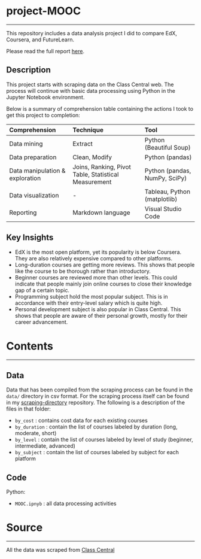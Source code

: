 # project-MOOC
***
This repository includes a data analysis project I did to compare EdX, Coursera, and FutureLearn.

Please read the full report [here](https://hnuradhyaksa.github.io/posts/2022-11-10-mooc/).

## Description

This project starts with scraping data on the Class Central web. The process will continue with basic data processing using Python in the Jupyter Notebook environment.

Below is a summary of comprehension table containing the actions I took to get this project to completion:

|Comprehension|Technique|Tool|
|:---|:---|:---|
|Data mining|Extract|Python (Beautiful Soup)|
|Data preparation|Clean, Modify|Python (pandas)|
|Data manipulation & exploration|Joins, Ranking, Pivot Table, Statistical Measurement|Python (pandas, NumPy, SciPy)|
|Data visualization|- |Tableau, Python (matplotlib)|
|Reporting|Markdown language|Visual Studio Code|

## Key Insights

 - EdX is the most open platform, yet its popularity is below Coursera. They are also relatively expensive compared to other platforms.
 - Long-duration courses are getting more reviews. This shows that people like the course to be thorough rather than introductory.
 - Beginner courses are reviewed more than other levels. This could indicate that people mainly join online courses to close their knowledge gap of a certain topic.
 - Programming subject hold the most popular subject. This is in accordance with their entry-level salary which is quite high.
 - Personal development subject is also popular in Class Central. This shows that people are aware of their personal growth, mostly for their career advancement.

 # Contents
 ***

 ## Data

Data that has been compiled from the scraping process can be found in the `data/` directory in csv format. For the scraping process itself can be found in my [scraping-directory](https://github.com/hnuradhyaksa/scraping-directory) repository. 
The following is a description of the files in that folder:

 - `by_cost` : contains cost data for each existing courses
 - `by_duration` : contain the list of courses labeled by duration (long, moderate, short)
 - `by_level` : contain the list of courses labeled by level of study (beginner, intermediate, advanced)
 - `by_subject` : contain the list of courses labeled by subject for each platform

 ## Code

 Python:

 - `MOOC.ipnyb` : all data processing activities

 # Source
 ***

 All the data was scraped from [Class Central](https://www.classcentral.com/providers)